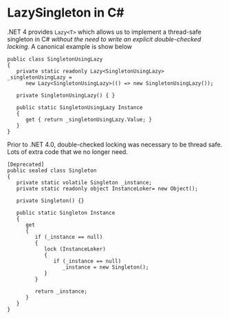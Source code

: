 # LazySingleton in C#

.NET 4 provides `Lazy<T>` which allows us to implement a thread-safe singleton in C# *without the need to write an explicit double-checked locking*.  A canonical example is show below

```
public class SingletonUsingLazy
{
   private static readonly Lazy<SingletonUsingLazy> _singletonUsingLazy = 
      new Lazy<SingletonUsingLazy>(() => new SingletonUsingLazy());

   private SingletonUsingLazy() { }

   public static SingletonUsingLazy Instance
   {
      get { return _singletonUsingLazy.Value; }
   }
}
```

Prior to .NET 4.0, double-checked locking was necessary to be thread safe.  Lots of extra code that we no longer need.
```
[Deprecated]
public sealed class Singleton
{
   private static volatile Singleton _instance;
   private static readonly object InstanceLoker= new Object();

   private Singleton() {}

   public static Singleton Instance
   {
      get 
      {
         if (_instance == null) 
         {
            lock (InstanceLoker) 
            {
               if (_instance == null) 
                  _instance = new Singleton();
            }
         }

         return _instance;
      }
   }
}
```
